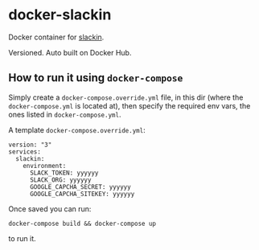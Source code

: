 # docker-slackin

Docker container for [slackin](https://github.com/rauchg/slackin).

Versioned. Auto built on Docker Hub.

## How to run it using `docker-compose`

Simply create a `docker-compose.override.yml` file, in this dir (where the `docker-compose.yml` is located at),
then specify the required env vars, the ones listed in `docker-compose.yml`.

A template `docker-compose.override.yml`:

```
version: "3"
services:
  slackin:
    environment:
      SLACK_TOKEN: yyyyyy
      SLACK_ORG: yyyyyy
      GOOGLE_CAPCHA_SECRET: yyyyyy
      GOOGLE_CAPCHA_SITEKEY: yyyyyy
```

Once saved you can run:

```
docker-compose build && docker-compose up
```

to run it.
